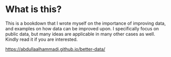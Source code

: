 # What is this?

This is a bookdown that I wrote myself on the importance of improving data, and examples on how data can be improved upon. I specifically focus on public data, but many ideas are applicable in many other cases as well. Kindly read it if you are interested.

https://abdullaalhammadi.github.io/better-data/

